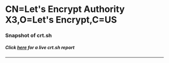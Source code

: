 # CN=Let's Encrypt Authority X3,O=Let's Encrypt,C=US
### Snapshot of crt.sh
##### Click [here](https://crt.sh/?q=Serial_0474FA08AE81E7AF66FDD77974496E04E11D) for a live crt.sh report

---
